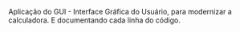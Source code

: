 Aplicação do GUI - Interface Gráfica do Usuário, para modernizar a calculadora.
E documentando cada linha do código.
